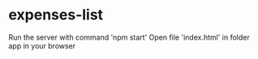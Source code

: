 # expenses-list
Run the server with command 'npm start'
Open file 'index.html' in folder app in your browser
